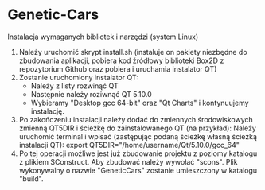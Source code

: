 # Genetic-Cars

Instalacja wymaganych bibliotek i narzędzi (system Linux)
1. Należy uruchomić skrypt install.sh (instaluje on pakiety niezbędne do zbudowania aplikacji, pobiera kod źródłowy biblioteki Box2D z repozytorium Github oraz pobiera i uruchamia instalator QT)
2. Zostanie uruchomiony instalator QT:
	- Należy z listy rozwinąć QT
	- Następnie należy roziwnąć QT 5.10.0
	- Wybieramy "Desktop gcc 64-bit" oraz "Qt Charts" i kontynuujemy instalację.
3. Po zakończeniu instalacji należy dodać do zmiennych środowiskowych zmienną QT5DIR i ścieżkę do zainstalowanego QT (na przykład):
Należy uruchomić terminal i wpisać (zastępując podaną ścieżkę własną ścieżką instalacji QT): 
export QT5DIR="/home/username/Qt/5.10.0/gcc_64"
4. Po tej operacji możliwe jest już zbudowanie projektu z poziomy katalogu z plikiem SConstruct. Aby zbudować należy wywołać "scons". Plik wykonywalny o nazwie "GeneticCars" zostanie umieszczony w katalogu "build".